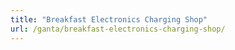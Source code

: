```yaml
---
title: "Breakfast Electronics Charging Shop"
url: /ganta/breakfast-electronics-charging-shop/
---
```

